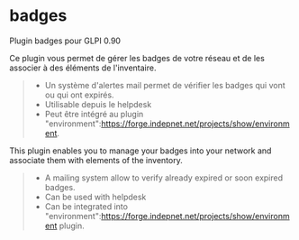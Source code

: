 # badges
Plugin badges pour GLPI 0.90

Ce plugin vous permet de gérer les badges de votre réseau et de les associer à des éléments de l'inventaire.
> * Un système d'alertes mail permet de vérifier les badges qui vont ou qui ont expirés.
> * Utilisable depuis le helpdesk
> * Peut être intégré au plugin "environment":https://forge.indepnet.net/projects/show/environment.


This plugin enables you to manage your badges into your network and associate them with elements of the inventory.
> * A mailing system allow to verify already expired or soon expired badges.
> * Can be used with helpdesk
> * Can be integrated into "environment":https://forge.indepnet.net/projects/show/environment plugin.
